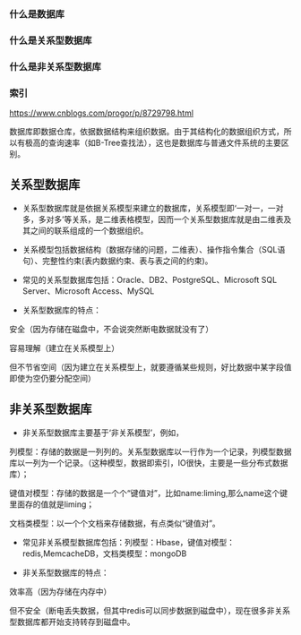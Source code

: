 ### 什么是数据库

### 什么是关系型数据库

### 什么是非关系型数据库

### 索引

https://www.cnblogs.com/progor/p/8729798.html

数据库即数据仓库，依据数据结构来组织数据。由于其结构化的数据组织方式，所以有极高的查询速率（如B-Tree查找法），这也是数据库与普通文件系统的主要区别。

## 关系型数据库

* 关系型数据库就是依据关系模型来建立的数据库，关系模型即‘一对一，一对多，多对多’等关系，是二维表格模型，因而一个关系型数据库就是由二维表及其之间的联系组成的一个数据组织。

* 关系模型包括数据结构（数据存储的问题，二维表）、操作指令集合（SQL语句）、完整性约束(表内数据约束、表与表之间的约束)。

* 常见的关系型数据库包括：Oracle、DB2、PostgreSQL、Microsoft SQL Server、Microsoft Access、MySQL

* 关系型数据库的特点：

安全（因为存储在磁盘中，不会说突然断电数据就没有了）

容易理解（建立在关系模型上）

但不节省空间（因为建立在关系模型上，就要遵循某些规则，好比数据中某字段值即使为空仍要分配空间）

## 非关系型数据库

* 非关系型数据库主要基于‘非关系模型’，例如，

列模型：存储的数据是一列列的。关系型数据库以一行作为一个记录，列模型数据库以一列为一个记录。（这种模型，数据即索引，IO很快，主要是一些分布式数据库）；

键值对模型：存储的数据是一个个“键值对”，比如name:liming,那么name这个键里面存的值就是liming；

文档类模型：以一个个文档来存储数据，有点类似“键值对”。

* 常见非关系模型数据库包括：列模型：Hbase，键值对模型：redis,MemcacheDB，文档类模型：mongoDB

* 非关系型数据库的特点：

效率高（因为存储在内存中）

但不安全（断电丢失数据，但其中redis可以同步数据到磁盘中），现在很多非关系型数据库都开始支持转存到磁盘中。
